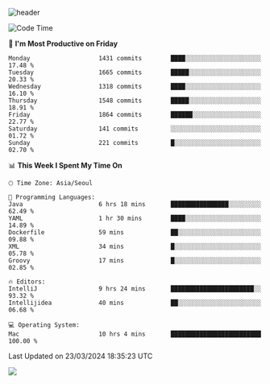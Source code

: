 ![header](https://capsule-render.vercel.app/api?type=Egg&color=timeAuto&height=300&section=header&text=PoPo&fontSize=90&animation=fadeIn)

  <!--START_SECTION:waka-->
![Code Time](http://img.shields.io/badge/Code%20Time-1%2C540%20hrs%2042%20mins-blue)

📅 **I'm Most Productive on Friday** 

```text
Monday                   1431 commits        ████░░░░░░░░░░░░░░░░░░░░░   17.48 % 
Tuesday                  1665 commits        █████░░░░░░░░░░░░░░░░░░░░   20.33 % 
Wednesday                1318 commits        ████░░░░░░░░░░░░░░░░░░░░░   16.10 % 
Thursday                 1548 commits        █████░░░░░░░░░░░░░░░░░░░░   18.91 % 
Friday                   1864 commits        ██████░░░░░░░░░░░░░░░░░░░   22.77 % 
Saturday                 141 commits         ░░░░░░░░░░░░░░░░░░░░░░░░░   01.72 % 
Sunday                   221 commits         █░░░░░░░░░░░░░░░░░░░░░░░░   02.70 % 
```


📊 **This Week I Spent My Time On** 

```text
🕑︎ Time Zone: Asia/Seoul

💬 Programming Languages: 
Java                     6 hrs 18 mins       ████████████████░░░░░░░░░   62.49 % 
YAML                     1 hr 30 mins        ████░░░░░░░░░░░░░░░░░░░░░   14.89 % 
Dockerfile               59 mins             ██░░░░░░░░░░░░░░░░░░░░░░░   09.88 % 
XML                      34 mins             █░░░░░░░░░░░░░░░░░░░░░░░░   05.78 % 
Groovy                   17 mins             █░░░░░░░░░░░░░░░░░░░░░░░░   02.85 % 

🔥 Editors: 
IntelliJ                 9 hrs 24 mins       ███████████████████████░░   93.32 % 
Intellijidea             40 mins             ██░░░░░░░░░░░░░░░░░░░░░░░   06.68 % 

💻 Operating System: 
Mac                      10 hrs 4 mins       █████████████████████████   100.00 % 
```


 Last Updated on 23/03/2024 18:35:23 UTC
<!--END_SECTION:waka-->



<img src="https://capsule-render.vercel.app/api?type=Egg&color=timeAuto&height=300&section=footer&text=PoPo&fontSize=90&animation=fadeIn&reversal=true" />
